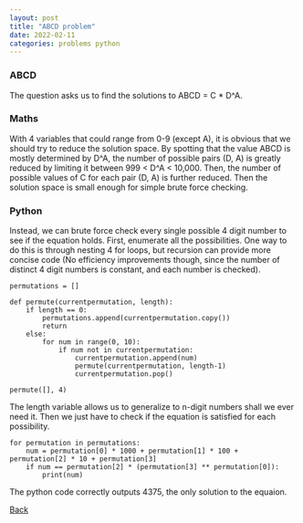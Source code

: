 ```yaml
---
layout: post
title: "ABCD problem"
date: 2022-02-11
categories: problems python
---
```


### ABCD
The question asks us to find the solutions to ABCD = C * D^A. 

### Maths
With 4 variables that could range from 0-9 (except A), it is obvious that we should try to reduce the solution space. By spotting that the value ABCD is mostly determined by D^A, the number of possible pairs (D, A) is greatly reduced by limiting it between 999 < D^A < 10,000. Then, the number of possible values of C for each pair (D, A) is further reduced. Then the solution space is small enough for simple brute force checking.

### Python
Instead, we can brute force check every single possible 4 digit number to see if the equation holds. First, enumerate all the possibilities. One way to do this is through nesting 4 for loops, but recursion can provide more concise code (No efficiency improvements though, since the number of distinct 4 digit numbers is constant, and each number is checked).

```
permutations = []

def permute(currentpermutation, length):
    if length == 0:
        permutations.append(currentpermutation.copy())
        return
    else:
        for num in range(0, 10):
            if num not in currentpermutation:
                currentpermutation.append(num)
                permute(currentpermutation, length-1)
                currentpermutation.pop()

permute([], 4)
```

The length variable allows us to generalize to n-digit numbers shall we ever need it. Then we just have to check if the equation is satisfied for each possibility.

```
for permutation in permutations:
    num = permutation[0] * 1000 + permutation[1] * 100 + permutation[2] * 10 + permutation[3]
    if num == permutation[2] * (permutation[3] ** permutation[0]):
        print(num)
```

The python code correctly outputs 4375, the only solution to the equaion.


[Back](rinnnt.github.io)
